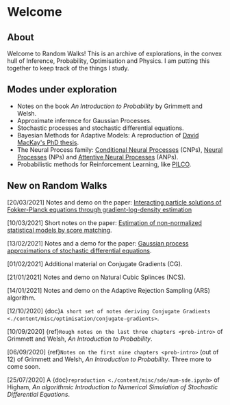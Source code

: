 # Welcome

## About

Welcome to Random Walks! This is an archive of explorations, in the convex
 hull of Inference, Probability, Optimisation and Physics. I am putting this
  together to keep track of the things I study.

## Modes under exploration

- Notes on the book *An Introduction to Probability* by Grimmett and Welsh.
- Approximate inference for Gaussian Processes.
- Stochastic processes and stochastic differential equations.
- Bayesian Methods for Adaptive Models: A reproduction of [David MacKay's PhD thesis](http://www.inference.org.uk/mackay/thesis.pdf).
- The Neural Process family: [Conditional Neural Processes](https://arxiv.org/abs/1807.01613) (CNPs), [Neural Processes](https://arxiv.org/abs/1807.01622) (NPs) and [Attentive Neural Processes](https://arxiv.org/abs/1901.05761) (ANPs).
- Probabilistic methods for Reinforcement Learning, like [PILCO](https://www.doc.ic.ac.uk/~mpd37/publications/pami_final_w_appendix.pdf).

## New on Random Walks

[20/03/2021] Notes and demo on the paper: [Interacting particle solutions of Fokker-Planck equations through gradient-log-density estimation](./misc/interacting/interacting)

[10/03/2021] Short notes on the paper: [Estimation of non-normalized statistical models by score matching](./misc/score-matching/score-matching).

[13/02/2021] Notes and a demo for the paper: [Gaussian process approximations of stochastic differential equations](./misc/sde-as-gp/sde-as-gp.ipynb).

[01/02/2021] Additional material on Conjugate Gradients (CG).

[21/01/2021] Notes and demo on Natural Cubic Splinces (NCS).

[14/01/2021] Notes and demo on the Adaptive Rejection Sampling (ARS) algorithm.

[12/10/2020] {doc}`A short set of notes deriving Conjugate Gradients <./content/misc/optimisation/conjugate-gradients>`.

[10/09/2020] {ref}`Rough notes on the last three chapters <prob-intro>` of Grimmett and Welsh, *An Introduction to Probability*.

[06/09/2020] {ref}`Notes on the first nine chapters <prob-intro>` (out of 12) of Grimmett and Welsh, *An Introduction to Probability*. Three more to come soon.

[25/07/2020] A {doc}`reproduction <./content/misc/sde/num-sde.ipynb>` of Higham, *An algorithmic Introduction to Numerical Simulation of Stochastic Differential Equations*.
